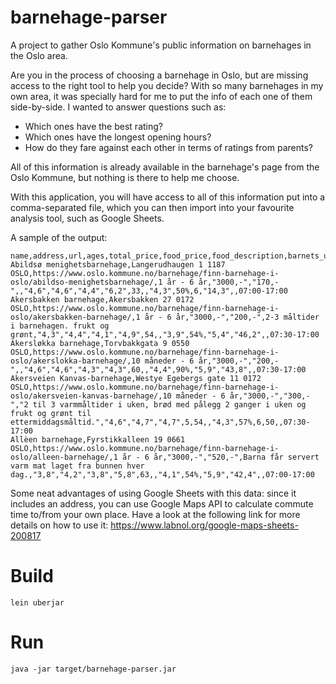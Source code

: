 # barnehage-parser

A project to gather Oslo Kommune's public information on barnehages in the Oslo area.

Are you in the process of choosing a barnehage in Oslo, but are missing access to the right tool to help you decide?
With so many barnehages in my own area, it was specially hard for me to put the info of each one of them side-by-side. I wanted to answer questions such as:
- Which ones have the best rating?
- Which ones have the longest opening hours?
- How do they fare against each other in terms of ratings from parents?

All of this information is already available in the barnehage's page from the Oslo Kommune, but nothing is there to help me choose.

With this application, you will have access to all of this information put into a comma-separated file, which you can then import into your favourite analysis tool, such as Google Sheets.

A sample of the output:
```
name,address,url,ages,total_price,food_price,food_description,barnets_utvikling,barnets_trivsel,total_tilfredshet,area_per_kid,kids_count,ute__og_innemiljo,informasjon,svarprosent,kids_per_employee,pct_employees_with_degree,vacation_weeks,opening_hours
Abildsø menighetsbarnehage,Langerudhaugen 1 1187 OSLO,https://www.oslo.kommune.no/barnehage/finn-barnehage-i-oslo/abildso-menighetsbarnehage/,1 år - 6 år,"3000,-","170,-",,"4,6","4,6","4,4","6,2",33,,"4,3",50%,6,"14,3",,07:00-17:00
Akersbakken barnehage,Akersbakken 27 0172 OSLO,https://www.oslo.kommune.no/barnehage/finn-barnehage-i-oslo/akersbakken-barnehage/,1 år - 6 år,"3000,-","200,-",2-3 måltider i barnehagen. frukt og grønt,"4,3","4,4","4,1","4,9",54,,"3,9",54%,"5,4","46,2",,07:30-17:00
Akersløkka barnehage,Torvbakkgata 9 0550 OSLO,https://www.oslo.kommune.no/barnehage/finn-barnehage-i-oslo/akerslokka-barnehage/,10 måneder - 6 år,"3000,-","200,-",,"4,6","4,6","4,3","4,3",60,,"4,4",90%,"5,9","43,8",,07:30-17:00
Akersveien Kanvas-barnehage,Westye Egebergs gate 11 0172 OSLO,https://www.oslo.kommune.no/barnehage/finn-barnehage-i-oslo/akersveien-kanvas-barnehage/,10 måneder - 6 år,"3000,-","300,-","2 til 3 varmmåltider i uken, brød med pålegg 2 ganger i uken og frukt og grønt til ettermiddagsmåltid.","4,6","4,7","4,7",5,54,,"4,3",57%,6,50,,07:30-17:00
Allèen barnehage,Fyrstikkalleen 19 0661 OSLO,https://www.oslo.kommune.no/barnehage/finn-barnehage-i-oslo/alleen-barnehage/,1 år - 6 år,"3000,-","520,-",Barna får servert varm mat laget fra bunnen hver dag.,"3,8","4,2","3,8","5,8",63,,"4,1",54%,"5,9","42,4",,07:00-17:00
```

Some neat advantages of using Google Sheets with this data: since it includes an address, you can use Google Maps API to calculate commute time to/from your own place. Have a look at the following link for more details on how to use it: https://www.labnol.org/google-maps-sheets-200817

# Build
```lein uberjar```

# Run
```java -jar target/barnehage-parser.jar```

